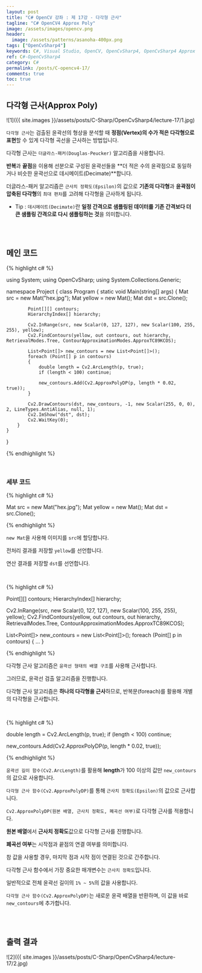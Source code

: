 ```yaml
---
layout: post
title: "C# OpenCV 강좌 : 제 17강 - 다각형 근사"
tagline: "C# OpenCV4 Approx Poly"
image: /assets/images/opencv.png
header:
  image: /assets/patterns/asanoha-400px.png
tags: ["OpenCvSharp4"]
keywords: C#, Visual Studio, OpenCV, OpenCvSharp4, OpenCvSharp4 Approx Poly, OpenCvSharp4 Decimate, OpenCvSharp4 Douglas-Peucker, OpenCvSharp4 Epsilon, OpenCvSharp4  ApproxPolyDP
ref: C#-OpenCvSharp4
category: C#
permalink: /posts/C-opencv4-17/
comments: true
toc: true
---
```


## 다각형 근사(Approx Poly)

![1]({{ site.images }}/assets/posts/C-Sharp/OpenCvSharp4/lecture-17/1.jpg)

`다각형 근사`는 검출된 윤곽선의 형상을 분석할 때 **정점(Vertex)의 수가 적은 다각형으로 표현**할 수 있게 다각형 곡선을 근사하는 방법입니다.

다각형 근사는 `더글라스-패커(Douglas-Peucker)` 알고리즘을 사용합니다.

**반복**과 **끝점**을 이용해 선분으로 구성된 윤곽선들을 **더 적은 수의 윤곽점으로 동일하거나 비슷한 윤곽선으로 데시메이트(Decimate)**합니다.

더글라스-패커 알고리즘은 `근사치 정확도(Epsilon)`의 값으로 **기존의 다각형**과 **윤곽점이 압축된 다각형**의 `최대 편차`를 고려해 다각형을 근사하게 됩니다.

- Tip : `데시메이트(Decimate)`란 **일정 간격으로 샘플링된 데이터를 기존 간격보다 더 큰 샘플링 간격으로 다시 샘플링하는 것**을 의미합니다.

<br>
<br>

## 메인 코드

{% highlight c# %}

using System;
using OpenCvSharp;
using System.Collections.Generic;

namespace Project
{
    class Program
    {
        static void Main(string[] args)
        {
            Mat src = new Mat("hex.jpg");
            Mat yellow = new Mat();
            Mat dst = src.Clone();

            Point[][] contours;
            HierarchyIndex[] hierarchy;

            Cv2.InRange(src, new Scalar(0, 127, 127), new Scalar(100, 255, 255), yellow);
            Cv2.FindContours(yellow, out contours, out hierarchy, RetrievalModes.Tree, ContourApproximationModes.ApproxTC89KCOS);

            List<Point[]> new_contours = new List<Point[]>();
            foreach (Point[] p in contours)
            {
                double length = Cv2.ArcLength(p, true);
                if (length < 100) continue;

                new_contours.Add(Cv2.ApproxPolyDP(p, length * 0.02, true));
            }

            Cv2.DrawContours(dst, new_contours, -1, new Scalar(255, 0, 0), 2, LineTypes.AntiAlias, null, 1);
            Cv2.ImShow("dst", dst);
            Cv2.WaitKey(0);
        }   
    }
}

{% endhighlight %}

<br>

### 세부 코드

{% highlight c# %}

Mat src = new Mat("hex.jpg");
Mat yellow = new Mat();
Mat dst = src.Clone();

{% endhighlight %}

`new Mat`을 사용해 이미지를 `src`에 할당합니다.

전처리 결과를 저장할 `yellow`를 선언합니다.

연산 결과를 저장할 `dst`를 선언합니다.

<br>

{% highlight c# %}

Point[][] contours;
HierarchyIndex[] hierarchy;

Cv2.InRange(src, new Scalar(0, 127, 127), new Scalar(100, 255, 255), yellow);
Cv2.FindContours(yellow, out contours, out hierarchy, RetrievalModes.Tree, ContourApproximationModes.ApproxTC89KCOS);

List<Point[]> new_contours = new List<Point[]>();
foreach (Point[] p in contours)
{
    ...
}

{% endhighlight %}

다각형 근사 알고리즘은 `윤곽선 형태의 배열 구조`를 사용해 근사합니다.

그러므로, 윤곽선 검출 알고리즘을 진행합니다.

다각형 근사 알고리즘은 **하나의 다각형을 근사**하므로, 반복문(foreach)를 활용해 개별의 다각형을 근사합니다.

<br>

{% highlight c# %}

double length = Cv2.ArcLength(p, true);
if (length < 100) continue;

new_contours.Add(Cv2.ApproxPolyDP(p, length * 0.02, true));

{% endhighlight %}

`윤곽선 길이 함수(Cv2.ArcLength)`를 활용해 **length**가 100 이상의 값만 `new_contours`의 값으로 사용합니다.

`다각형 근사 함수(Cv2.ApproxPolyDP)`를 통해 `근사치 정확도(Epsilon)`의 값으로 근사합니다.

`Cv2.ApproxPolyDP(원본 배열, 근사치 정확도, 폐곡선 여부)`로 다각형 근사를 적용합니다.

**원본 배열**에서 **근사치 정확도**값으로 다각형 근사를 진행합니다.

**폐곡선 여부**는 시작점과 끝점의 연결 여부를 의미합니다. 

참 값을 사용할 경우, 마지막 점과 시작 점이 연결된 것으로 간주합니다.

다각형 근사 함수에서 가장 중요한 매개변수는 `근사치 정확도`입니다.

일반적으로 전체 윤곽선 길이의 `1% ~ 5%`의 값을 사용합니다.

`다각형 근사 함수(Cv2.ApproxPolyDP)`는 새로운 윤곽 배열을 반환하며, 이 값을 바로 `new_contours`에 추가합니다.

<br>
<br>

## 출력 결과

![2]({{ site.images }}/assets/posts/C-Sharp/OpenCvSharp4/lecture-17/2.jpg)
